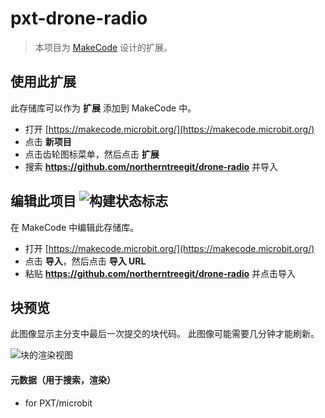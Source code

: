 # pxt-drone-radio

> 本项目为 [MakeCode](https://makecode.microbit.org) 设计的扩展。

## 使用此扩展

此存储库可以作为 **扩展** 添加到 MakeCode 中。

* 打开 [https://makecode.microbit.org/](https://makecode.microbit.org/)
* 点击 **新项目**
* 点击齿轮图标菜单，然后点击 **扩展**
* 搜索 **https://github.com/northerntreegit/drone-radio** 并导入

## 编辑此项目 ![构建状态标志](https://github.com/northerntreegit/drone-radio/workflows/MakeCode/badge.svg)

在 MakeCode 中编辑此存储库。

* 打开 [https://makecode.microbit.org/](https://makecode.microbit.org/)
* 点击 **导入**，然后点击 **导入 URL**
* 粘贴 **https://github.com/northerntreegit/drone-radio** 并点击导入

## 块预览

此图像显示主分支中最后一次提交的块代码。
此图像可能需要几分钟才能刷新。

![块的渲染视图](https://github.com/northerntreegit/drone-radio/raw/master/.github/makecode/blocks.png)

#### 元数据（用于搜索，渲染）

* for PXT/microbit